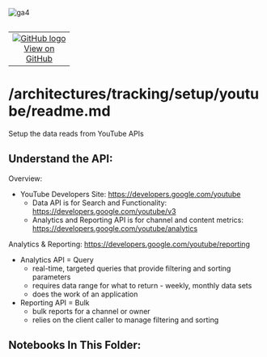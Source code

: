 ![ga4](https://www.google-analytics.com/collect?v=2&tid=G-6VDTYWLKX6&cid=1&en=page_view&sid=1&dl=statmike%2Fvertex-ai-mlops%2Farchitectures%2Ftracking%2Fsetup%2Fyoutube&dt=readme.md)
<!--- header table --->
<table align="left">     
  <td style="text-align: center">
    <a href="https://github.com/statmike/vertex-ai-mlops/blob/main/architectures%2Ftracking%2Fsetup%2Fyoutube%2Freadme.md">
      <img src="https://cloud.google.com/ml-engine/images/github-logo-32px.png" alt="GitHub logo">
      <br>View on<br>GitHub
    </a>
  </td>
</table><br/><br/><br/><br/>

---
# /architectures/tracking/setup/youtube/readme.md

Setup the data reads from YouTube APIs

## Understand the API:
Overview:
- YouTube Developers Site: https://developers.google.com/youtube
    - Data API is for Search and Functionality: https://developers.google.com/youtube/v3
    - Analytics and Reporting API is for channel and content metrics: https://developers.google.com/youtube/analytics

Analytics & Reporting: https://developers.google.com/youtube/reporting
- Analytics API = Query
    - real-time, targeted queries that provide filtering and sorting parameters
    - requires data range for what to return - weekly,  monthly data sets
    - does the work of an application
- Reporting API = Bulk
    - bulk reports for a channel or owner
    - relies on the client caller to manage filtering and sorting
    
## Notebooks In This Folder:
    
